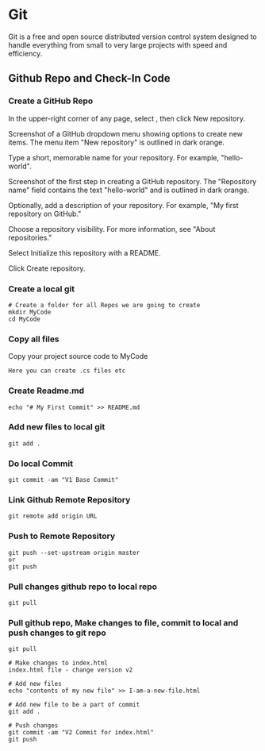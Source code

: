 # Git
Git is a free and open source distributed version control system designed to handle everything from small to very large projects with speed and efficiency.

## Github Repo and Check-In Code

### Create a GitHub Repo
In the upper-right corner of any page, select , then click New repository.

Screenshot of a GitHub dropdown menu showing options to create new items. The menu item "New repository" is outlined in dark orange.

Type a short, memorable name for your repository. For example, "hello-world".

Screenshot of the first step in creating a GitHub repository. The "Repository name" field contains the text "hello-world" and is outlined in dark orange.

Optionally, add a description of your repository. For example, "My first repository on GitHub."

Choose a repository visibility. For more information, see "About repositories."

Select Initialize this repository with a README.

Click Create repository.

### Create a local git 
```
# Create a folder for all Repos we are going to create 
mkdir MyCode
cd MyCode
```

### Copy all files
Copy your project source code to MyCode
```
Here you can create .cs files etc
```

###  Create Readme.md
```
echo "# My First Commit" >> README.md
```


### Add new files to local git 
```
git add .
```

###  Do local Commit
```
git commit -am "V1 Base Commit"
```

###  Link Github Remote Repository
```
git remote add origin URL
```


###  Push to Remote Repository
```
git push --set-upstream origin master
or
git push
```


###  Pull changes github repo to local repo
```
git pull

```

### Pull github repo, Make changes to file, commit to local and push changes to git repo
```
git pull

# Make changes to index.html
index.html file - change version v2

# Add new files
echo "contents of my new file" >> I-am-a-new-file.html

# Add new file to be a part of commit
git add .

# Push changes
git commit -am "V2 Commit for index.html"
git push
```

